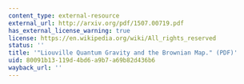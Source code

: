 ```yaml
---
content_type: external-resource
external_url: http://arxiv.org/pdf/1507.00719.pdf
has_external_license_warning: true
license: https://en.wikipedia.org/wiki/All_rights_reserved
status: ''
title: '"Liouville Quantum Gravity and the Brownian Map." (PDF)'
uid: 80091b13-119d-4bd6-a9b7-a69b82d436b6
wayback_url: ''
---
```

